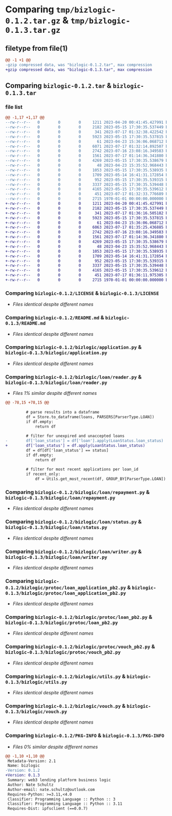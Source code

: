 # Comparing `tmp/bizlogic-0.1.2.tar.gz` & `tmp/bizlogic-0.1.3.tar.gz`

## filetype from file(1)

```diff
@@ -1 +1 @@
-gzip compressed data, was "bizlogic-0.1.2.tar", max compression
+gzip compressed data, was "bizlogic-0.1.3.tar", max compression
```

## Comparing `bizlogic-0.1.2.tar` & `bizlogic-0.1.3.tar`

### file list

```diff
@@ -1,17 +1,17 @@
--rw-r--r--   0        0        0     1211 2023-04-20 00:41:45.427991 bizlogic-0.1.2/LICENSE
--rw-r--r--   0        0        0     2182 2023-05-15 17:30:35.537449 bizlogic-0.1.2/README.md
--rw-r--r--   0        0        0      341 2023-07-17 01:32:38.422542 bizlogic-0.1.2/bizlogic/__init__.py
--rw-r--r--   0        0        0     5923 2023-05-15 17:30:35.537815 bizlogic-0.1.2/bizlogic/application.py
--rw-r--r--   0        0        0       61 2023-04-23 15:36:06.068712 bizlogic-0.1.2/bizlogic/loan/__init__.py
--rw-r--r--   0        0        0     6071 2023-07-17 01:32:14.892507 bizlogic-0.1.2/bizlogic/loan/reader.py
--rw-r--r--   0        0        0     2742 2023-07-16 23:08:16.349583 bizlogic-0.1.2/bizlogic/loan/repayment.py
--rw-r--r--   0        0        0     1561 2023-07-17 01:14:36.341880 bizlogic-0.1.2/bizlogic/loan/status.py
--rw-r--r--   0        0        0     4269 2023-05-15 17:30:35.538679 bizlogic-0.1.2/bizlogic/loan/writer.py
--rw-r--r--   0        0        0       48 2023-04-23 15:35:52.968443 bizlogic-0.1.2/bizlogic/protoc/__init__.py
--rw-r--r--   0        0        0     1053 2023-05-15 17:30:35.538935 bizlogic-0.1.2/bizlogic/protoc/loan_application_pb2.py
--rw-r--r--   0        0        0     1709 2023-05-14 16:41:31.172854 bizlogic-0.1.2/bizlogic/protoc/loan_pb2.py
--rw-r--r--   0        0        0      952 2023-05-15 17:30:35.539315 bizlogic-0.1.2/bizlogic/protoc/vouch_pb2.py
--rw-r--r--   0        0        0     3337 2023-05-15 17:30:35.539448 bizlogic-0.1.2/bizlogic/utils.py
--rw-r--r--   0        0        0     4165 2023-05-15 17:30:35.539612 bizlogic-0.1.2/bizlogic/vouch.py
--rw-r--r--   0        0        0      451 2023-07-17 01:32:33.776689 bizlogic-0.1.2/pyproject.toml
--rw-r--r--   0        0        0     2715 1970-01-01 00:00:00.000000 bizlogic-0.1.2/PKG-INFO
+-rw-r--r--   0        0        0     1211 2023-04-20 00:41:45.427991 bizlogic-0.1.3/LICENSE
+-rw-r--r--   0        0        0     2182 2023-05-15 17:30:35.537449 bizlogic-0.1.3/README.md
+-rw-r--r--   0        0        0      341 2023-07-17 01:36:16.505182 bizlogic-0.1.3/bizlogic/__init__.py
+-rw-r--r--   0        0        0     5923 2023-05-15 17:30:35.537815 bizlogic-0.1.3/bizlogic/application.py
+-rw-r--r--   0        0        0       61 2023-04-23 15:36:06.068712 bizlogic-0.1.3/bizlogic/loan/__init__.py
+-rw-r--r--   0        0        0     6063 2023-07-17 01:35:25.436885 bizlogic-0.1.3/bizlogic/loan/reader.py
+-rw-r--r--   0        0        0     2742 2023-07-16 23:08:16.349583 bizlogic-0.1.3/bizlogic/loan/repayment.py
+-rw-r--r--   0        0        0     1561 2023-07-17 01:14:36.341880 bizlogic-0.1.3/bizlogic/loan/status.py
+-rw-r--r--   0        0        0     4269 2023-05-15 17:30:35.538679 bizlogic-0.1.3/bizlogic/loan/writer.py
+-rw-r--r--   0        0        0       48 2023-04-23 15:35:52.968443 bizlogic-0.1.3/bizlogic/protoc/__init__.py
+-rw-r--r--   0        0        0     1053 2023-05-15 17:30:35.538935 bizlogic-0.1.3/bizlogic/protoc/loan_application_pb2.py
+-rw-r--r--   0        0        0     1709 2023-05-14 16:41:31.172854 bizlogic-0.1.3/bizlogic/protoc/loan_pb2.py
+-rw-r--r--   0        0        0      952 2023-05-15 17:30:35.539315 bizlogic-0.1.3/bizlogic/protoc/vouch_pb2.py
+-rw-r--r--   0        0        0     3337 2023-05-15 17:30:35.539448 bizlogic-0.1.3/bizlogic/utils.py
+-rw-r--r--   0        0        0     4165 2023-05-15 17:30:35.539612 bizlogic-0.1.3/bizlogic/vouch.py
+-rw-r--r--   0        0        0      451 2023-07-17 01:36:11.975305 bizlogic-0.1.3/pyproject.toml
+-rw-r--r--   0        0        0     2715 1970-01-01 00:00:00.000000 bizlogic-0.1.3/PKG-INFO
```

### Comparing `bizlogic-0.1.2/LICENSE` & `bizlogic-0.1.3/LICENSE`

 * *Files identical despite different names*

### Comparing `bizlogic-0.1.2/README.md` & `bizlogic-0.1.3/README.md`

 * *Files identical despite different names*

### Comparing `bizlogic-0.1.2/bizlogic/application.py` & `bizlogic-0.1.3/bizlogic/application.py`

 * *Files identical despite different names*

### Comparing `bizlogic-0.1.2/bizlogic/loan/reader.py` & `bizlogic-0.1.3/bizlogic/loan/reader.py`

 * *Files 1% similar despite different names*

```diff
@@ -78,15 +78,15 @@
 
         # parse results into a dataframe
         df = Store.to_dataframe(loans, PARSERS[ParserType.LOAN])
         if df.empty:
             return df
 
         # filter for unexpired and unaccepted loans
-        df['loan_status'] = df['loan'].apply(LoanStatus.loan_status)
+        df['loan_status'] = df.apply(LoanStatus.loan_status)
         df = df[df['loan_status'] == status]
         if df.empty:
             return df
 
         # filter for most recent applications per loan_id
         if recent_only:
             df = Utils.get_most_recent(df, GROUP_BY[ParserType.LOAN])
```

### Comparing `bizlogic-0.1.2/bizlogic/loan/repayment.py` & `bizlogic-0.1.3/bizlogic/loan/repayment.py`

 * *Files identical despite different names*

### Comparing `bizlogic-0.1.2/bizlogic/loan/status.py` & `bizlogic-0.1.3/bizlogic/loan/status.py`

 * *Files identical despite different names*

### Comparing `bizlogic-0.1.2/bizlogic/loan/writer.py` & `bizlogic-0.1.3/bizlogic/loan/writer.py`

 * *Files identical despite different names*

### Comparing `bizlogic-0.1.2/bizlogic/protoc/loan_application_pb2.py` & `bizlogic-0.1.3/bizlogic/protoc/loan_application_pb2.py`

 * *Files identical despite different names*

### Comparing `bizlogic-0.1.2/bizlogic/protoc/loan_pb2.py` & `bizlogic-0.1.3/bizlogic/protoc/loan_pb2.py`

 * *Files identical despite different names*

### Comparing `bizlogic-0.1.2/bizlogic/protoc/vouch_pb2.py` & `bizlogic-0.1.3/bizlogic/protoc/vouch_pb2.py`

 * *Files identical despite different names*

### Comparing `bizlogic-0.1.2/bizlogic/utils.py` & `bizlogic-0.1.3/bizlogic/utils.py`

 * *Files identical despite different names*

### Comparing `bizlogic-0.1.2/bizlogic/vouch.py` & `bizlogic-0.1.3/bizlogic/vouch.py`

 * *Files identical despite different names*

### Comparing `bizlogic-0.1.2/PKG-INFO` & `bizlogic-0.1.3/PKG-INFO`

 * *Files 0% similar despite different names*

```diff
@@ -1,10 +1,10 @@
 Metadata-Version: 2.1
 Name: bizlogic
-Version: 0.1.2
+Version: 0.1.3
 Summary: web3 lending platform business logic
 Author: Nate Schultz
 Author-email: nate.schultz@outlook.com
 Requires-Python: >=3.11,<4.0
 Classifier: Programming Language :: Python :: 3
 Classifier: Programming Language :: Python :: 3.11
 Requires-Dist: ipfsclient (==0.0.7)
```

